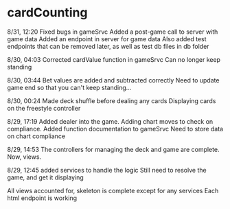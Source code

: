 # cardCounting
8/31, 12:20
Fixed bugs in gameSrvc
Added a post-game call to server with game data
Added an endpoint in server for game data
Also added test endpoints that can be removed later, as well as test db files in db folder


8/30, 04:03
Corrected cardValue function in gameSrvc
Can no longer keep standing

8/30, 03:44
Bet values are added and subtracted correctly
Need to update game end so that you can't keep standing...

8/30, 00:24
Made deck shuffle before dealing any cards
Displaying cards on the freestyle controller


8/29, 17:19
Added dealer into the game. Adding chart moves to check on compliance.
Added function documentation to gameSrvc
Need to store data on chart compliance

8/29, 14:53
The controllers for managing the deck and game are complete. Now, views.

8/29, 12:45
added services to handle the logic
Still need to resolve the game, and get it displaying

All views accounted for, skeleton is complete except for any services
Each html endpoint is working
